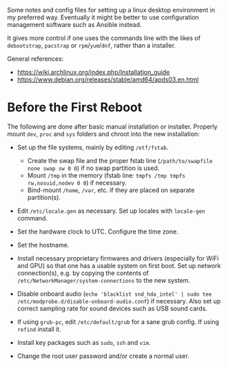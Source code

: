 Some notes and config files for setting up a linux desktop environment in my preferred way. Eventually it might be better to use  configuration management software such as Ansible instead.

It gives more control if one uses the commands line with the likes of `debootstrap`, `pacstrap` or `rpm`/`yum`/`dnf`, rather than a installer. 

General references: 
* https://wiki.archlinux.org/index.php/Installation_guide
* https://www.debian.org/releases/stable/amd64/apds03.en.html

# Before the First Reboot

The following are done after basic manual installation or installer. Properly mount `dev`, `proc` and `sys` folders and chroot into the new installation:

* Set up the file systems, mainly by editing `/etf/fstab`.
    - Create the swap file and the proper fstab line (`/path/to/swapfile none swap sw 0 0`) if no swap partition is used.
    - Mount `/tmp` in the memory (fstab line: `tmpfs /tmp tmpfs rw,nosuid,nodev 0 0`) if necessary.
    - Bind-mount `/home`, `/var`, etc. if they are placed on separate partition(s). 

* Edit `/etc/locale.gen` as necessary. Set up locales with `locale-gen` command. 

* Set the hardware clock to UTC. Configure the time zone.

* Set the hostname.

* Install necessary proprietary firmwares and drivers (especially for WiFi and GPU) so that one has a usable system on first boot. Set up network connection(s), e.g. by copying the contents of `/etc/NetworkManager/system-connections` to the new system.

* Disable onboard audio (`echo 'blacklist snd_hda_intel' | sudo tee /etc/modprobe.d/disable-onboard-audio.conf`) if necessary. Also set up correct sampling rate for sound devices such as USB sound cards.

* If using `grub-pc`, edit `/etc/default/grub` for a sane grub config. If using `refind` install it.

* Install key packages such as `sudo`, `ssh` and `vim`.

* Change the root user password and/or create a normal user.

